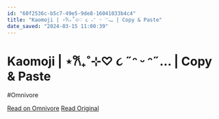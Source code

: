 ```yaml
---
id: "60f2536c-b5c7-49e5-9de8-16041033b4c4"
title: "Kaomoji | ⋆𐙚₊˚⊹♡ ૮ ˶ᵔ ᵕ ᵔ˶… | Copy & Paste"
date_saved: "2024-03-15 11:00:39"
---
```


# Kaomoji | ⋆𐙚₊˚⊹♡ ૮ ˶ᵔ ᵕ ᵔ˶… | Copy & Paste
#Omnivore

[Read on Omnivore](https://omnivore.app/me/kaomoji-copy-paste-18e41c5657c)
[Read Original](https://emojicombos.com/kaomoji)

